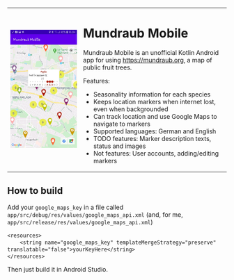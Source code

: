 
<table>
<tr>
<td>
<img src="demo2.jpg" alt="Demo of the app" width="500px">
</td>
<td rowspan="2"  valign="top">

# Mundraub Mobile

Mundraub Mobile is an unofficial Kotlin Android app for using https://mundraub.org, a map of public fruit trees.

Features:
- Seasonality information for each species
- Keeps location markers when internet lost, even when backgrounded
- Can track location and use Google Maps to navigate to markers
- Supported languages: German and English
- TODO features: Marker description texts, status and images
- Not features: User accounts, adding/editing markers


</td>
</tr>
</table>

## How to build

Add your `google_maps_key` in a file called `app/src/debug/res/values/google_maps_api.xml` (and, for me, `app/src/release/res/values/google_maps_api.xml`)

    <resources>
        <string name="google_maps_key" templateMergeStrategy="preserve" translatable="false">yourKeyHere</string>
    </resources>

Then just build it in Android Studio.
